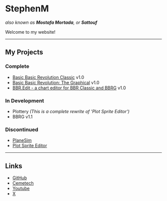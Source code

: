 # StephenM

*also known as **Mostafa Mortada**, or **Sattouf***

Welcome to my website!

---

## My Projects

### Complete

- [Basic Basic Revolution Classic](https://ceme.tech/t19545) v1.0
- [Basic Basic Revolution: The Graphical](https://ceme.tech/t19568) v1.0
- [BBR.Edit - a chart editor for BBR Classic and BBRG](https://ceme.tech/t19818) v1.0

### In Development

- Plottery _(This is a complete rewrite of 'Plot Sprite Editor')_
- BBRG v1.1

### Discontinued

- [PlaneSim](https://ceme.tech/t19487)
- [Plot Sprite Editor](https://github.com/StephenMortada/Plot-Sprite-Editor)

---

## Links

- [GitHub](https://www.github.com/StephenMortada)
- [Cemetech](https://www.cemetech.net/users/StephenM)
- [Youtube](https://www.youtube.com/@stephenmortada)
- [X](https://x.com/MostafaTMortada?t=Z5AMVAwo2-UBk3XlTdOt2Q&s=09)
